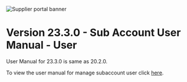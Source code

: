 ![Supplier portal banner](../../../../images/banner-supplier-portal.jpg)

# Version 23.3.0 - Sub Account User Manual - User

User Manual for 23.3.0 is same as 20.2.0. 

To view the user manual for manage subaccount user click [here](../20.2.0/usermanual-supplierportal-manage_subaccount-user.md).


